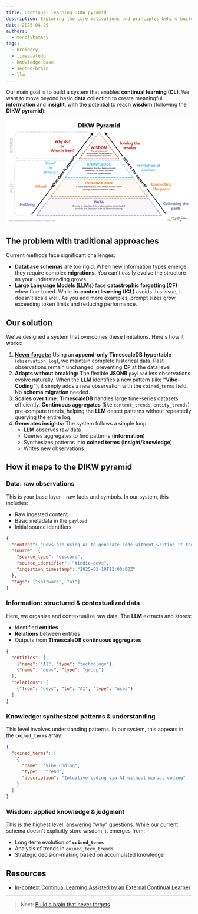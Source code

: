 ```yaml
---
title: Continual learning DIKW pyramid
description: Exploring the core motivations and principles behind building a personal knowledge management system, a true second brain.
date: 2025-04-29
authors:
  - monotykamary
tags:
  - brainery
  - timescaledb
  - knowledge-base
  - second-brain
  - llm
---
```


Our main goal is to build a system that enables **continual learning (CL)**. We want to move beyond basic **data** collection to create meaningful **information** and **insight**, with the potential to reach **wisdom** (following the **DIKW pyramid**).

![DIKW Pyramid](assets/dikw-pyramid.png)

## The problem with traditional approaches

Current methods face significant challenges:

- **Database schemas** are too rigid. When new information types emerge, they require complex **migrations**. You can't easily evolve the structure as your understanding grows.
- **Large Language Models (LLMs)** face **catastrophic forgetting (CF)** when fine-tuned. While **in-context learning (ICL)** avoids this issue, it doesn't scale well. As you add more examples, prompt sizes grow, exceeding token limits and reducing performance.

## Our solution

We've designed a system that overcomes these limitations. Here's how it works:

1. [**Never forgets:**](never-forget.md) Using an **append-only** **TimescaleDB** **hypertable** (`observation_log`), we maintain complete historical data. Past observations remain unchanged, preventing **CF** at the data level.
2. **Adapts without breaking:** The flexible **JSONB** `payload` lets observations evolve naturally. When the **LLM** identifies a new pattern (like **"Vibe Coding"**), it simply adds a new observation with the `coined_terms` field. No **schema migration** needed.
3. **Scales over time:** **TimescaleDB** handles large time-series datasets efficiently. **Continuous aggregates** (like `content_trends`, `entity_trends`) pre-compute trends, helping the **LLM** detect patterns without repeatedly querying the entire log.
4. **Generates insights:** The system follows a simple loop:
   - **LLM** observes raw data
   - Queries aggregates to find patterns (**information**)
   - Synthesizes patterns into **coined terms** (**insight/knowledge**)
   - Writes new observations

## How it maps to the DIKW pyramid

### Data: raw observations

This is your base layer - raw facts and symbols. In our system, this includes:

- Raw ingested content
- Basic metadata in the `payload`
- Initial source identifiers

```json
{
  "content": "Devs are using AI to generate code without writing it themselves",
  "source": {
    "source_type": "discord",
    "source_identifier": "#indie-devs",
    "ingestion_timestamp": "2025-03-10T12:00:00Z"
  },
  "tags": ["software", "ai"]
}
```

### Information: structured & contextualized data

Here, we organize and contextualize raw data. The **LLM** extracts and stores:

- Identified **entities**
- **Relations** between entities
- Outputs from **TimescaleDB continuous aggregates**

```json
{
  "entities": [
    {"name": "AI", "type": "technology"},
    {"name": "devs", "type": "group"}
  ],
  "relations": [
    {"from": "devs", "to": "AI", "type": "uses"}
  ]
}
```

### Knowledge: synthesized patterns & understanding

This level involves understanding patterns. In our system, this appears in the **`coined_terms`** array:

```json
{
  "coined_terms": [
    {
      "name": "Vibe Coding",
      "type": "trend",
      "description": "Intuitive coding via AI without manual coding"
    }
  ]
}
```

### Wisdom: applied knowledge & judgment

This is the highest level, answering "why" questions. While our current schema doesn't explicitly store wisdom, it emerges from:

- Long-term evolution of **`coined_terms`**
- Analysis of trends in `coined_term_trends`
- Strategic decision-making based on accumulated knowledge

## Resources

- [In-context Continual Learning Assisted by an External Continual Learner](https://arxiv.org/abs/2412.15563)

---

> Next: [Build a brain that never forgets](never-forget.md)

